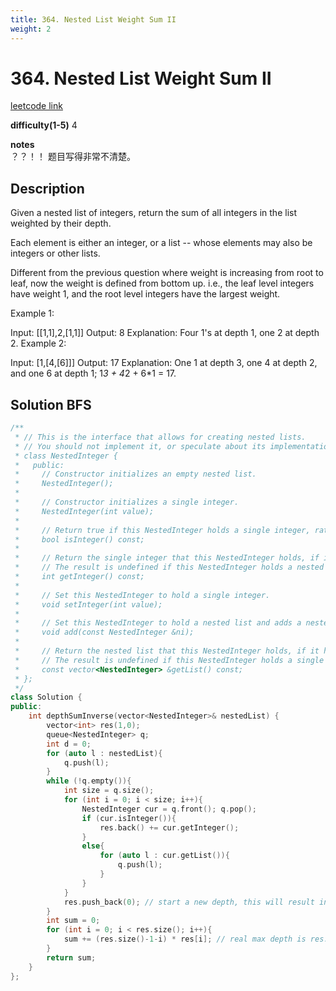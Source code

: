 ```yaml
---
title: 364. Nested List Weight Sum II
weight: 2
---
```

# 364. Nested List Weight Sum II
[leetcode link](https://leetcode.com/problems/nested-list-weight-sum-ii/)

**difficulty(1-5)** 
4

**notes**   
？？！！ 题目写得非常不清楚。

## Description
Given a nested list of integers, return the sum of all integers in the list weighted by their depth.

Each element is either an integer, or a list -- whose elements may also be integers or other lists.

Different from the previous question where weight is increasing from root to leaf, now the weight is defined from bottom up. i.e., the leaf level integers have weight 1, and the root level integers have the largest weight.

Example 1:

Input: [[1,1],2,[1,1]]
Output: 8 
Explanation: Four 1's at depth 1, one 2 at depth 2.
Example 2:

Input: [1,[4,[6]]]
Output: 17 
Explanation: One 1 at depth 3, one 4 at depth 2, and one 6 at depth 1; 1*3 + 4*2 + 6*1 = 17.

## Solution BFS

```c++
/**
 * // This is the interface that allows for creating nested lists.
 * // You should not implement it, or speculate about its implementation
 * class NestedInteger {
 *   public:
 *     // Constructor initializes an empty nested list.
 *     NestedInteger();
 *
 *     // Constructor initializes a single integer.
 *     NestedInteger(int value);
 *
 *     // Return true if this NestedInteger holds a single integer, rather than a nested list.
 *     bool isInteger() const;
 *
 *     // Return the single integer that this NestedInteger holds, if it holds a single integer
 *     // The result is undefined if this NestedInteger holds a nested list
 *     int getInteger() const;
 *
 *     // Set this NestedInteger to hold a single integer.
 *     void setInteger(int value);
 *
 *     // Set this NestedInteger to hold a nested list and adds a nested integer to it.
 *     void add(const NestedInteger &ni);
 *
 *     // Return the nested list that this NestedInteger holds, if it holds a nested list
 *     // The result is undefined if this NestedInteger holds a single integer
 *     const vector<NestedInteger> &getList() const;
 * };
 */
class Solution {
public:
    int depthSumInverse(vector<NestedInteger>& nestedList) {
        vector<int> res(1,0);
        queue<NestedInteger> q;
        int d = 0;
        for (auto l : nestedList){
            q.push(l);
        }
        while (!q.empty()){
            int size = q.size();
            for (int i = 0; i < size; i++){
                NestedInteger cur = q.front(); q.pop();
                if (cur.isInteger()){
                    res.back() += cur.getInteger();
                }
                else{
                    for (auto l : cur.getList()){
                        q.push(l);
                    }
                }
            }
            res.push_back(0); // start a new depth, this will result in exccesive one line of 0 in res. 
        }
        int sum = 0;
        for (int i = 0; i < res.size(); i++){
            sum += (res.size()-1-i) * res[i]; // real max depth is res.size()-1 because of that 1 additional line.
        }
        return sum;
    }
};
```
